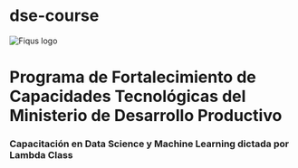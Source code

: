 # dse-course
![Fiqus logo](https://fiqus.coop/wp-content/themes/fiqustheme/img/fiquscontacto.png)


# Programa de Fortalecimiento de Capacidades Tecnológicas del Ministerio de Desarrollo Productivo


### Capacitación en Data Science y Machine Learning dictada por Lambda Class
